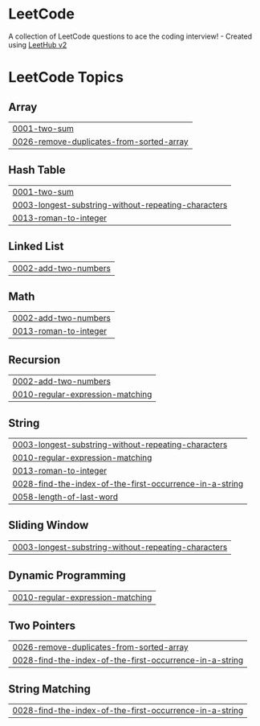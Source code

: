 # LeetCode
A collection of LeetCode questions to ace the coding interview! - Created using [LeetHub v2](https://github.com/arunbhardwaj/LeetHub-2.0)

<!---LeetCode Topics Start-->
# LeetCode Topics
## Array
|  |
| ------- |
| [0001-two-sum](https://github.com/harsh9899100/LeetCode/tree/master/0001-two-sum) |
| [0026-remove-duplicates-from-sorted-array](https://github.com/harsh9899100/LeetCode/tree/master/0026-remove-duplicates-from-sorted-array) |
## Hash Table
|  |
| ------- |
| [0001-two-sum](https://github.com/harsh9899100/LeetCode/tree/master/0001-two-sum) |
| [0003-longest-substring-without-repeating-characters](https://github.com/harsh9899100/LeetCode/tree/master/0003-longest-substring-without-repeating-characters) |
| [0013-roman-to-integer](https://github.com/harsh9899100/LeetCode/tree/master/0013-roman-to-integer) |
## Linked List
|  |
| ------- |
| [0002-add-two-numbers](https://github.com/harsh9899100/LeetCode/tree/master/0002-add-two-numbers) |
## Math
|  |
| ------- |
| [0002-add-two-numbers](https://github.com/harsh9899100/LeetCode/tree/master/0002-add-two-numbers) |
| [0013-roman-to-integer](https://github.com/harsh9899100/LeetCode/tree/master/0013-roman-to-integer) |
## Recursion
|  |
| ------- |
| [0002-add-two-numbers](https://github.com/harsh9899100/LeetCode/tree/master/0002-add-two-numbers) |
| [0010-regular-expression-matching](https://github.com/harsh9899100/LeetCode/tree/master/0010-regular-expression-matching) |
## String
|  |
| ------- |
| [0003-longest-substring-without-repeating-characters](https://github.com/harsh9899100/LeetCode/tree/master/0003-longest-substring-without-repeating-characters) |
| [0010-regular-expression-matching](https://github.com/harsh9899100/LeetCode/tree/master/0010-regular-expression-matching) |
| [0013-roman-to-integer](https://github.com/harsh9899100/LeetCode/tree/master/0013-roman-to-integer) |
| [0028-find-the-index-of-the-first-occurrence-in-a-string](https://github.com/harsh9899100/LeetCode/tree/master/0028-find-the-index-of-the-first-occurrence-in-a-string) |
| [0058-length-of-last-word](https://github.com/harsh9899100/LeetCode/tree/master/0058-length-of-last-word) |
## Sliding Window
|  |
| ------- |
| [0003-longest-substring-without-repeating-characters](https://github.com/harsh9899100/LeetCode/tree/master/0003-longest-substring-without-repeating-characters) |
## Dynamic Programming
|  |
| ------- |
| [0010-regular-expression-matching](https://github.com/harsh9899100/LeetCode/tree/master/0010-regular-expression-matching) |
## Two Pointers
|  |
| ------- |
| [0026-remove-duplicates-from-sorted-array](https://github.com/harsh9899100/LeetCode/tree/master/0026-remove-duplicates-from-sorted-array) |
| [0028-find-the-index-of-the-first-occurrence-in-a-string](https://github.com/harsh9899100/LeetCode/tree/master/0028-find-the-index-of-the-first-occurrence-in-a-string) |
## String Matching
|  |
| ------- |
| [0028-find-the-index-of-the-first-occurrence-in-a-string](https://github.com/harsh9899100/LeetCode/tree/master/0028-find-the-index-of-the-first-occurrence-in-a-string) |
<!---LeetCode Topics End-->